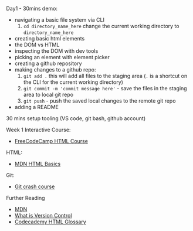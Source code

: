 Day1 - 30mins demo:
- navigating a basic file system via CLI
    1. `cd directory_name_here` change the current working directory to `directory_name_here`
- creating basic html elements
- the DOM vs HTML
- inspecting the DOM with dev tools
- picking an element with element picker
- creating a github repository
- making changes to a github repo: 
    1. `git add .` this will add all files to the staging area (`.` is a shortcut on the CLI for the current working directory)
    2. `git commit -m 'commit message here'` -  save the files in the staging area to local git repo
    3. `git push` - push the saved local changes to the remote git repo 
- adding a README

30 mins setup tooling (VS code, git bash, github account)

Week 1 Interactive Course:
- [FreeCodeCamp HTML Course](https://www.freecodecamp.org/learn/responsive-web-design/#basic-html-and-html5)

HTML:
- [MDN HTML Basics](https://developer.mozilla.org/en-US/docs/Learn/HTML/Introduction_to_HTML/Getting_started)

Git:
- [Git crash course](https://www.freecodecamp.org/news/learn-the-basics-of-git-in-under-10-minutes-da548267cc91/)

Further Reading
- [MDN](https://developer.mozilla.org/en-US/)
- [What is Version Control](https://www.atlassian.com/git/tutorials/what-is-version-control) 
- [Codecademy HTML Glossary](https://www.codecademy.com/article/glossary-html)